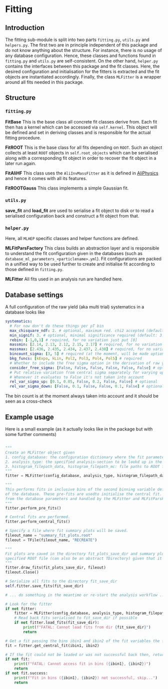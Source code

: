 # Fitting

## Introduction

The fitting sub-module is split into two parts `fitting.py`, `utils.py` and `helpers.py`. The first two are in principle independent of this package and do not know anything about the structure. For instance, there is no usage of any database configuration. Hence, these classes and functions found in `fitting.py` and `utils.py` are self-consistent.
On the other hand, `helper.py` contains the interfaces between this package and the fit classes. Here, the desired configuration and initialisation for the fitters is extracted and the fit objects are instantiated accordingly. Finally, the class `MLFitter` is a wrapper around all fits needed in this package.

## Structure

### `fitting.py`

**FitBase**
This is the base class all concrete fit classes derive from. Each fit then has a kernel which can be accessed via `self.kernel`. This object will be defined and set in deriving classes and is responsible for the actual fitting procedure.

**FitROOT**
This is the base class for all fits depending on `ROOT`. Such an object collects at least `ROOT` objects in `self.root_objects` which can be serialised along with a corresponding fit object in order to recover the fit object in a later run again.

**FitAliHF**
This class uses the `AliInvMassFitter` as it is defined in [AliPhysics](https://github.com/alisw/AliPhysics/blob/master/PWGHF/vertexingHF/AliHFInvMassFitter.h) and hence it comes with all its features.

**FitROOTGauss**
This class implements a simple Gaussian fit.

### `utils.py`

**save_fit** and **load_fit** are used to serialise a fit object to disk or to read a serialised configuration back and construct a fit object from that.

### `helper.py`
Here, all `MLHEP` specific classes and helper functions are defined.

**MLFitParsFactory**
This class builds an abstraction layer and is responsible to understand the fit configuration given in the databases (such as `database_ml_parameters_<particlename>.yml`). Fit configurations are packed in a unified way to be used further to create and initialise fit according to those defined in `fitting.py`.

**MLFitter**
All fits used in an analysis run are handled here.

## Database settings

A full configuration of the raw yield (aka multi trial) systematics in a database looks like

```yaml
systematics:
  # For now don't do these things per pT bin
  max_chisquare_ndf: 2. # optional, maximum red. chi2 accepted (default: 2.)
  min_signif: 3. # optional, minimal significance required (default: 3.)
  rebin: [-1,0,1] # required, for no variation just put [0]
  massmin: [2.14, 2.13, 2.12, 2.15, 2.17] # required, for no variation put [<min_value>]
  massmax: [2.436, 2.435, 2.434, 2.437, 2.438] # required, for no variation put [<max_value>]
  bincount_sigma: [3, 5] # required (at the moment, will be made optional)
  bkg_funcs: [kExpo, kLin, Pol2, Pol3, Pol4, Pol5] # required
  # Whether to include the free sigma option in the derivation of raw yield uncertainty in given pT bin
  consider_free_sigma: [False, False, False, False, False, False] # optional, one value for each pT bin, choose between True or False
  # Put relative variation from central sigma separately for varying up/donw, e.g.
  # Whenever it evaluates to False it's not taken into account
  rel_var_sigma_up: [0.1, 0.05, False, 0.2, False, False] # optional
  rel_var_sigma_down: [False, 0.1, False, False, 0.1, False] # optional
```

The bin count is at the moment always taken into account and it should be seen as a cross-check

## Example usage

Here is a small example (as it actually looks like in the package but with some further comments)

```python

"""
Create an MLFitter object given
1. config_database: the configuration dictionary where the fit parameters can be found. This is forwarded to an MLFitParsFactory object internally.
2. analysis_type: the specified analysis-section to be lookd up in the config_database where the fit parameters for the specified analysis are defined
3. histogram_filepath_data, histogram_filepath_mc: file paths to ROOT files where histograms can be found which should be fitted.
"""
fitter = MLFitter(config_database, analysis_type, histogram_filepath_data, histogram_filepath_mc)

"""
This performs fits in inclusive bins of the second binning variable defined in the analysis section
of the database. These pre-fits are usedto initialise the central fit. How to do that is derived
from the database parameters and handled by the MLFitter and MLFitParsFactory objects.
"""
fitter.perform_pre_fits()

# Central fits are performed.
fitter.perform_central_fits()

# Specify a file where fit summary plots will be saved.
fileout_name = "summary_fit_plots.root"
fileout = TFile(fileout_name, "RECREATE")

"""
Fit plots are saved in the directory fit_plots_save_dir and summary plots are also saved in the
specified ROOT file (can also be an abstract TDirectory) given that it is not None.
"""
fitter.draw_fits(fit_plots_save_dir, fileout)
fileout.Close()

# Serialize all fits to the directory fit_save_dir
self.fitter.save_fits(fit_save_dir)

# ... do something in the meantime or re-start the analysis workflow ...

# Look for the fitter
if not fitter:
    fitter = MLFitter(config_database, analysis_type, histogram_filepath_data, histogram_filepath_mc)
    # Read back fits serialised to fit_save_dir if possible
    if not fitter.load_fits(fit_save_dir):
        print(f"FATAL: Cannot load fits from dir {fit_save_dir}")
        return

# Get a fit passing the bins ibin1 and ibin2 of the fit variables the fits where done in differentially
fit = fitter.get_central_fit(ibin1, ibin2)

# If the fit could not be loaded or was not successful back then, return (or do something else...)
if not fit:
    print(f"FATAL: Cannot access fit in bins ({ibin1}, {ibin2})")
    return
if not fit.success:
    print(f"Fit in bins ({ibin1}, {ibin2}) not successful, skip...")
    return
```
    






